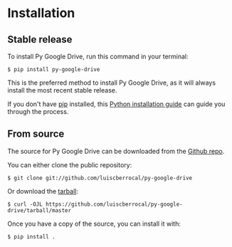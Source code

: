 # Installation

## Stable release

To install Py Google Drive, run this command in your
terminal:

``` console
$ pip install py-google-drive
```

This is the preferred method to install Py Google Drive, as it will always install the most recent stable release.

If you don't have [pip][] installed, this [Python installation guide][]
can guide you through the process.

## From source

The source for Py Google Drive can be downloaded from
the [Github repo][].

You can either clone the public repository:

``` console
$ git clone git://github.com/luiscberrocal/py-google-drive
```

Or download the [tarball][]:

``` console
$ curl -OJL https://github.com/luiscberrocal/py-google-drive/tarball/master
```

Once you have a copy of the source, you can install it with:

``` console
$ pip install .
```

  [pip]: https://pip.pypa.io
  [Python installation guide]: http://docs.python-guide.org/en/latest/starting/installation/
  [Github repo]: https://github.com/%7B%7B%20cookiecutter.github_username%20%7D%7D/%7B%7B%20cookiecutter.project_slug%20%7D%7D
  [tarball]: https://github.com/%7B%7B%20cookiecutter.github_username%20%7D%7D/%7B%7B%20cookiecutter.project_slug%20%7D%7D/tarball/master
